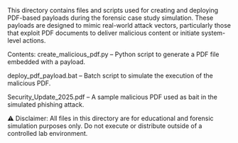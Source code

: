 This directory contains files and scripts used for creating and deploying PDF-based payloads during the forensic case study simulation. These payloads are designed to mimic real-world attack vectors, particularly those that exploit PDF documents to deliver malicious content or initiate system-level actions.

Contents:
create_malicious_pdf.py – Python script to generate a PDF file embedded with a payload.

deploy_pdf_payload.bat – Batch script to simulate the execution of the malicious PDF.

Security_Update_2025.pdf – A sample malicious PDF used as bait in the simulated phishing attack.

⚠️ Disclaimer: All files in this directory are for educational and forensic simulation purposes only. Do not execute or distribute outside of a controlled lab environment.
